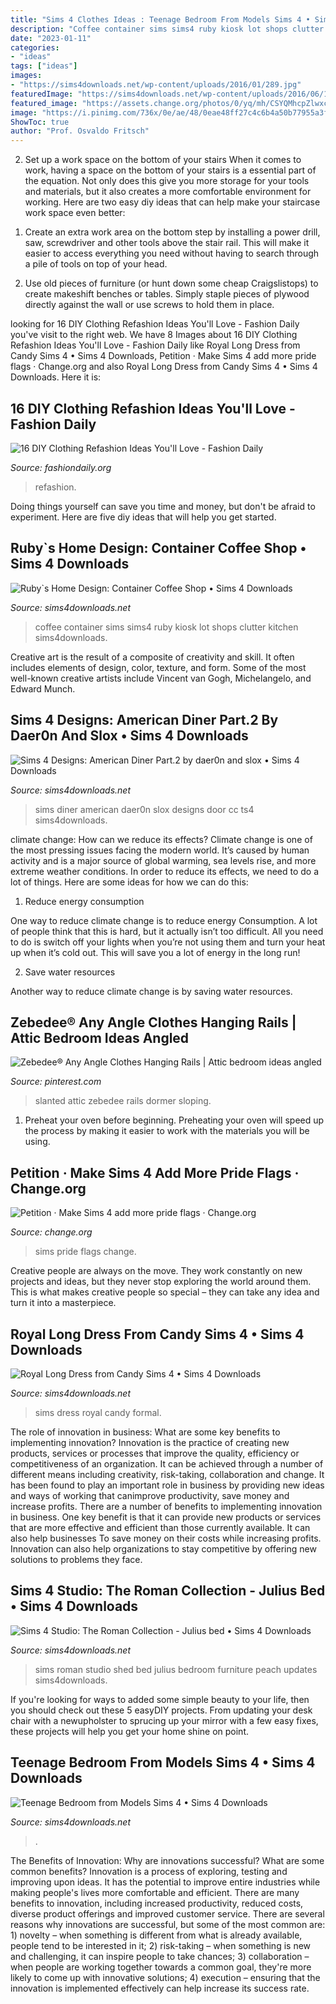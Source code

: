 ```yaml
---
title: "Sims 4 Clothes Ideas : Teenage Bedroom From Models Sims 4 • Sims 4 Downloads"
description: "Coffee container sims sims4 ruby kiosk lot shops clutter kitchen sims4downloads"
date: "2023-01-11"
categories:
- "ideas"
tags: ["ideas"]
images:
- "https://sims4downloads.net/wp-content/uploads/2016/01/289.jpg"
featuredImage: "https://sims4downloads.net/wp-content/uploads/2016/06/1510.jpg"
featured_image: "https://assets.change.org/photos/0/yq/mh/CSYQMhcpZlwxcUx-1600x900-noPad.jpg?1607437336"
image: "https://i.pinimg.com/736x/0e/ae/48/0eae48ff27c4c6b4a50b77955a3fb487.jpg"
ShowToc: true
author: "Prof. Osvaldo Fritsch"
---
```



2) Set up a work space on the bottom of your stairs
When it comes to work, having a space on the bottom of your stairs is a essential part of the equation. Not only does this give you more storage for your tools and materials, but it also creates a more comfortable environment for working. Here are two easy diy ideas that can help make your staircase work space even better:
1. Create an extra work area on the bottom step by installing a power drill, saw, screwdriver and other tools above the stair rail. This will make it easier to access everything you need without having to search through a pile of tools on top of your head.

2. Use old pieces of furniture (or hunt down some cheap Craigslistops) to create makeshift benches or tables. Simply staple pieces of plywood directly against the wall or use screws to hold them in place.

	

		
looking for 16 DIY Clothing Refashion Ideas You&#039;ll Love - Fashion Daily you've visit to the right web. We have 8 Images about 16 DIY Clothing Refashion Ideas You&#039;ll Love - Fashion Daily like Royal Long Dress from Candy Sims 4 • Sims 4 Downloads, Petition · Make Sims 4 add more pride flags · Change.org and also Royal Long Dress from Candy Sims 4 • Sims 4 Downloads. Here it is:
		
    
## 16 DIY Clothing Refashion Ideas You&#039;ll Love - Fashion Daily

<img loading=lazy src="http://fashiondaily.org/wp-content/uploads/2017/05/DIY-Cloth-Hacks-.jpg" onerror="this.onerror=null;this.src='https://tse2.mm.bing.net/th?id=OIP.NUPF9bTNb6Yfhpm_i3_dtAHaQS&amp;pid=15.1';" alt="16 DIY Clothing Refashion Ideas You&#039;ll Love - Fashion Daily">

_Source: fashiondaily.org_

>refashion. 

	

Doing things yourself can save you time and money, but don't be afraid to experiment. Here are five diy ideas that will help you get started.

    
## Ruby`s Home Design: Container Coffee Shop • Sims 4 Downloads

<img loading=lazy src="https://sims4downloads.net/wp-content/uploads/2016/01/289.jpg" onerror="this.onerror=null;this.src='https://tse2.mm.bing.net/th?id=OIP.BD7Z6svof65KRI5RhnkJcAHaEL&amp;pid=15.1';" alt="Ruby`s Home Design: Container Coffee Shop • Sims 4 Downloads">

_Source: sims4downloads.net_

>coffee container sims sims4 ruby kiosk lot shops clutter kitchen sims4downloads. 

	

Creative art is the result of a composite of creativity and skill. It often includes elements of design, color, texture, and form. Some of the most well-known creative artists include Vincent van Gogh, Michelangelo, and Edward Munch.

    
## Sims 4 Designs: American Diner Part.2 By Daer0n And Slox • Sims 4 Downloads

<img loading=lazy src="https://sims4downloads.net/wp-content/uploads/2017/05/743.jpg" onerror="this.onerror=null;this.src='https://tse1.mm.bing.net/th?id=OIP.A-2kWK5CaynWQ0qp_YfOPgHaEN&amp;pid=15.1';" alt="Sims 4 Designs: American Diner Part.2 by daer0n and slox • Sims 4 Downloads">

_Source: sims4downloads.net_

>sims diner american daer0n slox designs door cc ts4 sims4downloads. 

	

climate change: How can we reduce its effects?
Climate change is one of the most pressing issues facing the modern world. It’s caused by human activity and is a major source of global warming, sea levels rise, and more extreme weather conditions. In order to reduce its effects, we need to do a lot of things. Here are some ideas for how we can do this:
1) Reduce energy consumption

One way to reduce climate change is to reduce energy Consumption. A lot of people think that this is hard, but it actually isn’t too difficult. All you need to do is switch off your lights when you’re not using them and turn your heat up when it’s cold out. This will save you a lot of energy in the long run! 

2) Save water resources

Another way to reduce climate change is by saving water resources.

    
## Zebedee® Any Angle Clothes Hanging Rails | Attic Bedroom Ideas Angled

<img loading=lazy src="https://i.pinimg.com/736x/0e/ae/48/0eae48ff27c4c6b4a50b77955a3fb487.jpg" onerror="this.onerror=null;this.src='https://tse3.mm.bing.net/th?id=OIP.UG4RxifHkKMKe9uZYu1U4QHaJ3&amp;pid=15.1';" alt="Zebedee® Any Angle Clothes Hanging Rails | Attic bedroom ideas angled">

_Source: pinterest.com_

>slanted attic zebedee rails dormer sloping. 

	

1. Preheat your oven before beginning. Preheating your oven will speed up the process by making it easier to work with the materials you will be using.

    
## Petition · Make Sims 4 Add More Pride Flags · Change.org

<img loading=lazy src="https://assets.change.org/photos/0/yq/mh/CSYQMhcpZlwxcUx-1600x900-noPad.jpg?1607437336" onerror="this.onerror=null;this.src='https://tse3.mm.bing.net/th?id=OIP.hOY2HbbU3cbh0qONzUUyIgHaEK&amp;pid=15.1';" alt="Petition · Make Sims 4 add more pride flags · Change.org">

_Source: change.org_

>sims pride flags change. 

	

Creative people are always on the move. They work constantly on new projects and ideas, but they never stop exploring the world around them. This is what makes creative people so special – they can take any idea and turn it into a masterpiece.

    
## Royal Long Dress From Candy Sims 4 • Sims 4 Downloads

<img loading=lazy src="https://sims4downloads.net/wp-content/uploads/2020/10/3211-600x800.jpg" onerror="this.onerror=null;this.src='https://tse3.mm.bing.net/th?id=OIP.qWgdX253kpvh3PAv5XUsPwHaJ4&amp;pid=15.1';" alt="Royal Long Dress from Candy Sims 4 • Sims 4 Downloads">

_Source: sims4downloads.net_

>sims dress royal candy formal. 

	

The role of innovation in business: What are some key benefits to implementing innovation?
Innovation is the practice of creating new products, services or processes that improve the quality, efficiency or competitiveness of an organization. It can be achieved through a number of different means including creativity, risk-taking, collaboration and change. It has been found to play an important role in business by providing new ideas and ways of working that canimprove productivity, save money and increase profits.
There are a number of benefits to implementing innovation in business. One key benefit is that it can provide new products or services that are more effective and efficient than those currently available. It can also help businesses To save money on their costs while increasing profits. Innovation can also help organizations to stay competitive by offering new solutions to problems they face.

    
## Sims 4 Studio: The Roman Collection - Julius Bed • Sims 4 Downloads

<img loading=lazy src="https://sims4downloads.net/wp-content/uploads/2016/06/1510.jpg" onerror="this.onerror=null;this.src='https://tse4.mm.bing.net/th?id=OIP.BqX36P2cb3owHVjTvJ4CJQHaEi&amp;pid=15.1';" alt="Sims 4 Studio: The Roman Collection - Julius bed • Sims 4 Downloads">

_Source: sims4downloads.net_

>sims roman studio shed bed julius bedroom furniture peach updates sims4downloads. 

	

If you're looking for ways to added some simple beauty to your life, then you should check out these 5 easyDIY projects. From updating your desk chair with a newupholster to sprucing up your mirror with a few easy fixes, these projects will help you get your home shine on point.

    
## Teenage Bedroom From Models Sims 4 • Sims 4 Downloads

<img loading=lazy src="https://sims4downloads.net/wp-content/uploads/2020/09/6314-600x338.jpg" onerror="this.onerror=null;this.src='https://tse3.mm.bing.net/th?id=OIP.ro7feVvNFAZhyW5MhVykMwHaEL&amp;pid=15.1';" alt="Teenage Bedroom from Models Sims 4 • Sims 4 Downloads">

_Source: sims4downloads.net_

>. 

	

The Benefits of Innovation: Why are innovations successful? What are some common benefits?
Innovation is a process of exploring, testing and improving upon ideas. It has the potential to improve entire industries while making people's lives more comfortable and efficient. There are many benefits to innovation, including increased productivity, reduced costs, diverse product offerings and improved customer service.
There are several reasons why innovations are successful, but some of the most common are: 1) novelty – when something is different from what is already available, people tend to be interested in it; 2) risk-taking – when something is new and challenging, it can inspire people to take chances; 3) collaboration – when people are working together towards a common goal, they're more likely to come up with innovative solutions; 4) execution – ensuring that the innovation is implemented effectively can help increase its success rate.

